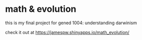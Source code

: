 # math & evolution
this is my final project for gened 1004: understanding darwinism

check it out at https://jamespw.shinyapps.io/math_evolution/
